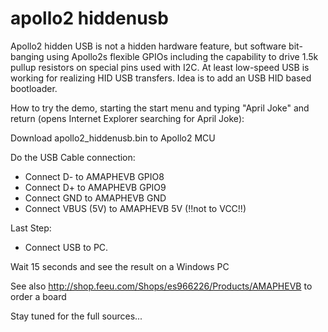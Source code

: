 # apollo2 hiddenusb

Apollo2 hidden USB is not a hidden hardware feature, but software bit-banging using Apollo2s flexible GPIOs including the capability to drive 1.5k pullup resistors on special pins used with I2C. At least low-speed USB is working for realizing HID USB transfers. Idea is to add an USB HID based bootloader.

How to try the demo, starting the start menu and typing "April Joke" and return (opens Internet Explorer searching for April Joke):

Download apollo2_hiddenusb.bin to Apollo2 MCU

Do the USB Cable connection:
- Connect D- to AMAPHEVB GPIO8
- Connect D+ to AMAPHEVB GPIO9
- Connect GND to AMAPHEVB GND
- Connect VBUS (5V) to AMAPHEVB 5V (!!not to VCC!!)

Last Step:
- Connect USB to PC.

Wait 15 seconds and see the result on a Windows PC

See also http://shop.feeu.com/Shops/es966226/Products/AMAPHEVB to order a board

Stay tuned for the full sources...
